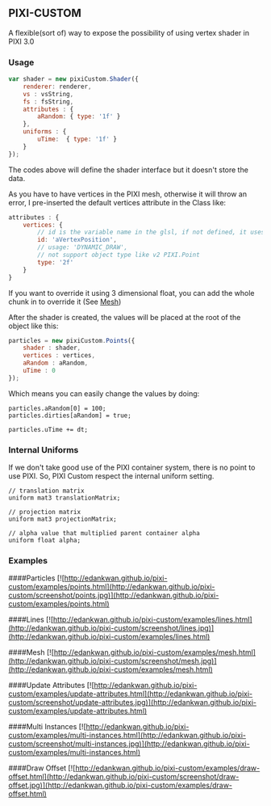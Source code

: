 ## PIXI-CUSTOM

A flexible(sort of) way to expose the possibility of using vertex shader in PIXI 3.0

### Usage

```js
var shader = new pixiCustom.Shader({
    renderer: renderer,
    vs : vsString,
    fs : fsString,
    attributes : {
        aRandom: { type: '1f' }
    },
    uniforms : {
        uTime:  { type: '1f' }
    }
});
```
The codes above will define the shader interface but it doesn't store the data.

As you have to have vertices in the PIXI mesh, otherwise it will throw an error, I pre-inserted the default vertices attribute in the Class like:

```js
attributes : {
	vertices: {
	    // id is the variable name in the glsl, if not defined, it uses the property name instead
	    id: 'aVertexPosition',
	    // usage: 'DYNAMIC_DRAW',
	    // not support object type like v2 PIXI.Point
	    type: '2f'
	}
}
```
If you want to override it using 3 dimensional float, you can add the whole chunk in to override it (See [Mesh](http://edankwan.github.io/pixi-custom/examples/mesh.html)) 

After the shader is created, the values will be placed at the root of the object like this:
```js
particles = new pixiCustom.Points({
    shader : shader,
    vertices : vertices,
    aRandom : aRandom,
    uTime : 0
});

```
Which means you can easily change the values by doing:
```
particles.aRandom[0] = 100;
particles.dirties[aRandom] = true;

particles.uTime += dt;
```

### Internal Uniforms
If we don't take good use of the PIXI container system, there is no point to use PIXI. So, PIXI Custom respect the internal uniform setting.
```
// translation matrix
uniform mat3 translationMatrix;

// projection matrix
uniform mat3 projectionMatrix;

// alpha value that multiplied parent container alpha 
uniform float alpha;
```


### Examples
####Particles
[![http://edankwan.github.io/pixi-custom/examples/points.html](http://edankwan.github.io/pixi-custom/screenshot/points.jpg)](http://edankwan.github.io/pixi-custom/examples/points.html)

####Lines
[![http://edankwan.github.io/pixi-custom/examples/lines.html](http://edankwan.github.io/pixi-custom/screenshot/lines.jpg)](http://edankwan.github.io/pixi-custom/examples/lines.html)

####Mesh
[![http://edankwan.github.io/pixi-custom/examples/mesh.html](http://edankwan.github.io/pixi-custom/screenshot/mesh.jpg)](http://edankwan.github.io/pixi-custom/examples/mesh.html)

####Update Attributes
[![http://edankwan.github.io/pixi-custom/examples/update-attributes.html](http://edankwan.github.io/pixi-custom/screenshot/update-attributes.jpg)](http://edankwan.github.io/pixi-custom/examples/update-attributes.html)

####Multi Instances
[![http://edankwan.github.io/pixi-custom/examples/multi-instances.html](http://edankwan.github.io/pixi-custom/screenshot/multi-instances.jpg)](http://edankwan.github.io/pixi-custom/examples/multi-instances.html)

####Draw Offset
[![http://edankwan.github.io/pixi-custom/examples/draw-offset.html](http://edankwan.github.io/pixi-custom/screenshot/draw-offset.jpg)](http://edankwan.github.io/pixi-custom/examples/draw-offset.html)